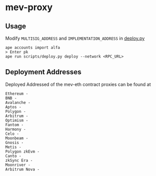 # mev-proxy

## Usage

Modify `MULTISIG_ADDRESS` and `IMPLEMENTATION_ADDRESS` in [deploy.py](./scripts/deploy.py)

```
ape accounts import alfa
> Enter pk
ape run scripts/deploy.py deploy --network <RPC_URL>
```

## Deployment Addresses

Deployed Addressed of the mev-eth contract proxies can be found at
```
Ethereum -
BNB -
Avalanche -
Aptos - 
Polygon - 
Arbitrum -
Optimism - 
Fantom - 
Harmony - 
Celo - 
Moonbeam - 
Gnosis - 
Metis - 
Polygon zkEvm -
Canto -
zkSync Era - 
Moonriver - 
Arbitrum Nova - 
```
